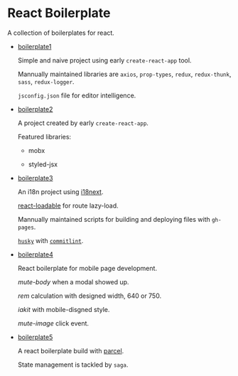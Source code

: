 # React Boilerplate

A collection of boilerplates for react.

- [boilerplate1](./boilerplate1)

  Simple and naive project using early `create-react-app` tool.

  Mannually maintained libraries are `axios`, `prop-types`, `redux`, `redux-thunk`, `sass`, `redux-logger`.

  `jsconfig.json` file for editor intelligence.

- [boilerplate2](./boilerplate2)

  A project created by early `create-react-app`.

  Featured libraries:

  - mobx

  - styled-jsx

- [boilerplate3](./boilerplate3)

  An i18n project using [i18next](https://www.i18next.com/).

  [react-loadable](https://github.com/thejameskyle/react-loadable) for route lazy-load.

  Mannually maintained scripts for building and deploying files with `gh-pages`.

  [`husky`](https://github.com/typicode/husky) with [`commitlint`](https://github.com/conventional-changelog/commitlint).

* [boilerplate4](./boilerplate4)

  React boilerplate for mobile page development.

  _mute-body_ when a modal showed up.

  _rem_ calculation with designed width, 640 or 750.

  _iakit_ with mobile-disgned style.

  _mute-image_ click event.

* [boilerplate5](./boilerplate5)

  A react boilerplate build with [parcel](https://parceljs.org/).

  State management is tackled by `saga`.
